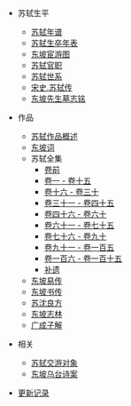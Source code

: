 <!-- docs/_sidebar.md -->

- 苏轼生平

  - [苏轼年谱](1036.md)
  - [苏轼生卒年表](1101.md)
  - [东坡宦游图](huan-you.md)
  - [苏轼官职](guan.md)
  - [苏轼世系](shi-xi.md)
  - [宋史.苏轼传](song-shi-zhuan-ji.md)
  - [东坡先生墓志铭](mu-zhi-ming.md)

- 作品

  - [苏轼作品概述](zuo-pin.md)
  - [东坡词](dong-po-ci.md)
  - 苏轼全集
     - [卷前](0.md)
     - [卷一 - 卷十五](1.md)
     - [卷十六 - 卷三十](2.md)
     - [卷三十一 - 卷四十五](3.md)
     - [卷四十六 - 卷六十](4.md)
     - [卷六十一 - 卷七十五](5.md)
     - [卷七十六 - 卷九十](6.md)
     - [卷九十一 - 卷一百五](7.md)
     - [卷一百六 - 卷一百十五](8.md)
     - [补遗](9.md)
  - [东坡易传](yi-zhuan.md)
  - [东坡书传](shu-zhuan.md)
  - [苏沈良方](su-shen.md)
  - [东坡志林](zhi-lin.md)
  - [广成子解](guang-cheng.md)

- 相关

  - [苏轼交游对象](people.md)
  - [东坡乌台诗案](wu-tai.md)

- [更新记录](CHANGELOG.md)
